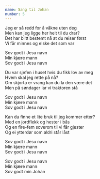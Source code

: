 ```yaml
---
name: Sang til Johan
number: 5
---
```


Jeg er så redd for å våkne uten deg  
Men kan jeg ligge her helt til du drar?  
Det har blitt bestemt nå at du reiser først  
Vi får minnes og elske det som var

Sov godt i Jesu navn  
Min kjære mann  
Sov godt i Jesu navn

Du var sjefen i huset hvis du fikk lov av meg  
Hvem skal jeg rette på nå?  
Om skjorta er vrang kan du la den være det  
Men på søndager lar vi traktoren stå

Sov godt i Jesu navn  
Min kjære mann  
Sov godt i Jesu navn

Kan du finne et lite bruk til jeg kommer etter?  
Med en jordflekk og hester i bås  
Og en fire-fem soverom til vi får gjester  
Og ei ytterdør som aldri står låst

Sov godt i Jesu navn  
Min kjære mann  
Sov godt i Jesu navn

Sov godt i Jesu navn  
Min kjære mann  
Sov godt min Johan

